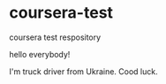 # coursera-test
coursera test respository

hello everybody!

I'm truck driver from Ukraine. Cood luck.
